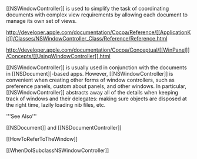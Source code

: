 [[NSWindowController]] is used to simplify the task of coordinating documents with complex view requirements by allowing each document to manage its own set of views.

http://developer.apple.com/documentation/Cocoa/Reference/[[ApplicationKit]]/Classes/NSWindowController_Class/Reference/Reference.html

http://developer.apple.com/documentation/Cocoa/Conceptual/[[WinPanel]]/Concepts/[[UsingWindowController]].html

[[NSWindowController]] is usually used in conjunction with the documents in [[NSDocument]]-based apps. However, [[NSWindowController]] is convenient when creating other forms of window controllers, such as preference panels, custom about panels, and other windows. In particular, [[NSWindowController]] abstracts away all of the details when keeping track of windows and their delegates: making sure objects are disposed at the right time, lazily loading nib files, etc.

'''See Also'''

[[NSDocument]] and [[NSDocumentController]]

[[HowToReferToTheWindow]]

[[WhenDoISubclassNSWindowController]]